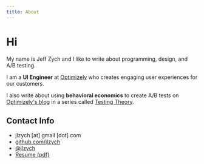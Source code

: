 ```yaml
---
title: About
---
```


# Hi

My name is Jeff Zych and I like to write about programming, design, and A/B testing.

I am a **UI Engineer** at [Optimizely](http://www.optimizely.com "Optimizely homepage") who creates engaging user experiences for our customers.

I also write about using **behavioral economics** to create A/B tests on [Optimizely's blog](http://blog.optimizely.com "Optimizely's blog") in a series called [Testing Theory](http://blog.optimizely.com/author/jeffzych/ "Testing Theory: Academic Findings You Can Actually Use on Optimizely's blog, Conversion Rate Optimism").

## Contact Info

- jlzych [at] gmail [dot] com
- [github.com/jlzych](http://github.com/jlzych "Jeff Zych's Github page")
- [@jlzych](http://twitter.com/jlzych "Jeff Zych's Twitter")
- [Resume (pdf)](https://www.dropbox.com/s/1dj653zjvubj11a/JeffZych_Resume.pdf "Jeff Zych's resume (pdf)")
